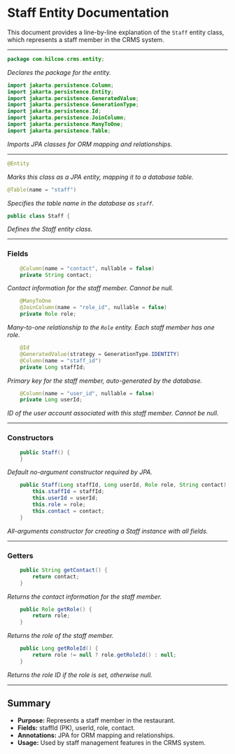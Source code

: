 # Staff Entity Documentation

This document provides a line-by-line explanation of the `Staff` entity class, which represents a staff member in the CRMS system.

---

```java
package com.hilcoe.crms.entity;
```
*Declares the package for the entity.*

```java
import jakarta.persistence.Column;
import jakarta.persistence.Entity;
import jakarta.persistence.GeneratedValue;
import jakarta.persistence.GenerationType;
import jakarta.persistence.Id;
import jakarta.persistence.JoinColumn;
import jakarta.persistence.ManyToOne;
import jakarta.persistence.Table;
```
*Imports JPA classes for ORM mapping and relationships.*

---

```java
@Entity
```
*Marks this class as a JPA entity, mapping it to a database table.*

```java
@Table(name = "staff")
```
*Specifies the table name in the database as `staff`.*

```java
public class Staff {
```
*Defines the Staff entity class.*

---

### Fields

```java
    @Column(name = "contact", nullable = false)
    private String contact;
```
*Contact information for the staff member. Cannot be null.*

```java
    @ManyToOne
    @JoinColumn(name = "role_id", nullable = false)
    private Role role;
```
*Many-to-one relationship to the `Role` entity. Each staff member has one role.*

```java
    @Id
    @GeneratedValue(strategy = GenerationType.IDENTITY)
    @Column(name = "staff_id")
    private Long staffId;
```
*Primary key for the staff member, auto-generated by the database.*

```java
    @Column(name = "user_id", nullable = false)
    private Long userId;
```
*ID of the user account associated with this staff member. Cannot be null.*

---

### Constructors

```java
    public Staff() {
    }
```
*Default no-argument constructor required by JPA.*

```java
    public Staff(Long staffId, Long userId, Role role, String contact) {
        this.staffId = staffId;
        this.userId = userId;
        this.role = role;
        this.contact = contact;
    }
```
*All-arguments constructor for creating a Staff instance with all fields.*

---

### Getters

```java
    public String getContact() {
        return contact;
    }
```
*Returns the contact information for the staff member.*

```java
    public Role getRole() {
        return role;
    }
```
*Returns the role of the staff member.*

```java
    public Long getRoleId() {
        return role != null ? role.getRoleId() : null;
    }
```
*Returns the role ID if the role is set, otherwise null.*

---

## Summary
- **Purpose:** Represents a staff member in the restaurant.
- **Fields:** staffId (PK), userId, role, contact.
- **Annotations:** JPA for ORM mapping and relationships.
- **Usage:** Used by staff management features in the CRMS system.
